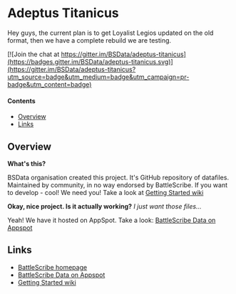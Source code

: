 Adeptus Titanicus
=================

Hey guys, the current plan is to get Loyalist Legios updated on the old format, then we have a complete rebuild we are testing.








[![Join the chat at https://gitter.im/BSData/adeptus-titanicus](https://badges.gitter.im/BSData/adeptus-titanicus.svg)](https://gitter.im/BSData/adeptus-titanicus?utm_source=badge&utm_medium=badge&utm_campaign=pr-badge&utm_content=badge)

#### Contents ####

* [Overview][]
* [Links][]

## Overview ##
[Overview]: #overview

__What's this?__

BSData organisation created this project. It's GitHub repository of datafiles.
Maintained by community, in no way endorsed by BattleScribe. If you want
to develop - cool! We need you! Take a look at [Getting Started wiki][]

__Okay, nice project. Is it actually working?__ _I just want those files..._

Yeah! We have it hosted on AppSpot. Take a look: [BattleScribe Data on Appspot][]


## Links ##
[Links]: #links

* [BattleScribe homepage][]
* [BattleScribe Data on Appspot][]
* [Getting Started wiki][]


[BattleScribe homepage]: http://www.battlescribe.net/
[BattleScribe Data on Appspot]: http://battlescribedata.appspot.com/#/repos
[Getting Started wiki]: https://github.com/BSData/catalogue-development/wiki/Getting-Started#contributing
